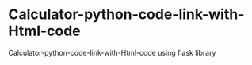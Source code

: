 # Calculator-python-code-link-with-Html-code
Calculator-python-code-link-with-Html-code using flask library
